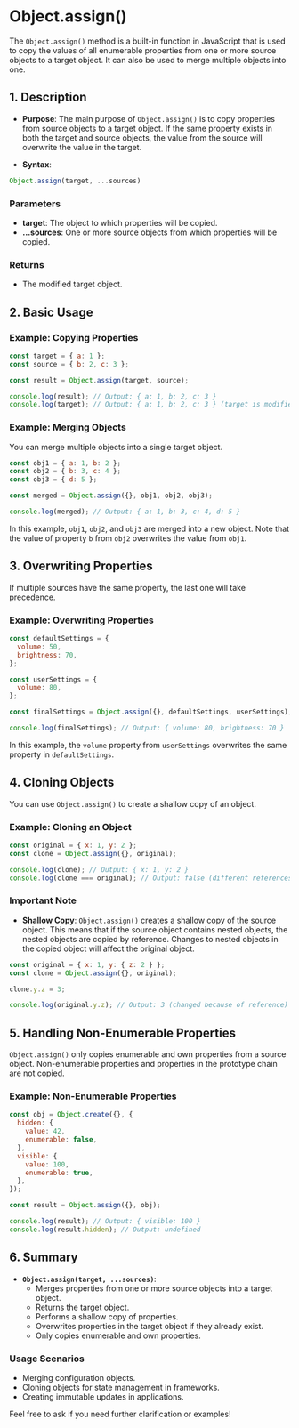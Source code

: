 # **Object.assign()**

The `Object.assign()` method is a built-in function in JavaScript that is used to copy the values of all enumerable properties from one or more source objects to a target object. It can also be used to merge multiple objects into one.

## **1. Description**

- **Purpose**: The main purpose of `Object.assign()` is to copy properties from source objects to a target object. If the same property exists in both the target and source objects, the value from the source will overwrite the value in the target.
  
- **Syntax**: 

```javascript
Object.assign(target, ...sources)
```

### **Parameters**

- **target**: The object to which properties will be copied.
- **...sources**: One or more source objects from which properties will be copied.

### **Returns**

- The modified target object.

## **2. Basic Usage**

### **Example: Copying Properties**

```javascript
const target = { a: 1 };
const source = { b: 2, c: 3 };

const result = Object.assign(target, source);

console.log(result); // Output: { a: 1, b: 2, c: 3 }
console.log(target); // Output: { a: 1, b: 2, c: 3 } (target is modified)
```

### **Example: Merging Objects**

You can merge multiple objects into a single target object.

```javascript
const obj1 = { a: 1, b: 2 };
const obj2 = { b: 3, c: 4 };
const obj3 = { d: 5 };

const merged = Object.assign({}, obj1, obj2, obj3);

console.log(merged); // Output: { a: 1, b: 3, c: 4, d: 5 }
```

In this example, `obj1`, `obj2`, and `obj3` are merged into a new object. Note that the value of property `b` from `obj2` overwrites the value from `obj1`.

## **3. Overwriting Properties**

If multiple sources have the same property, the last one will take precedence.

### **Example: Overwriting Properties**

```javascript
const defaultSettings = {
  volume: 50,
  brightness: 70,
};

const userSettings = {
  volume: 80,
};

const finalSettings = Object.assign({}, defaultSettings, userSettings);

console.log(finalSettings); // Output: { volume: 80, brightness: 70 }
```

In this example, the `volume` property from `userSettings` overwrites the same property in `defaultSettings`.

## **4. Cloning Objects**

You can use `Object.assign()` to create a shallow copy of an object.

### **Example: Cloning an Object**

```javascript
const original = { x: 1, y: 2 };
const clone = Object.assign({}, original);

console.log(clone); // Output: { x: 1, y: 2 }
console.log(clone === original); // Output: false (different references)
```

### **Important Note**

- **Shallow Copy**: `Object.assign()` creates a shallow copy of the source object. This means that if the source object contains nested objects, the nested objects are copied by reference. Changes to nested objects in the copied object will affect the original object.

```javascript
const original = { x: 1, y: { z: 2 } };
const clone = Object.assign({}, original);

clone.y.z = 3;

console.log(original.y.z); // Output: 3 (changed because of reference)
```

## **5. Handling Non-Enumerable Properties**

`Object.assign()` only copies enumerable and own properties from a source object. Non-enumerable properties and properties in the prototype chain are not copied.

### **Example: Non-Enumerable Properties**

```javascript
const obj = Object.create({}, {
  hidden: {
    value: 42,
    enumerable: false,
  },
  visible: {
    value: 100,
    enumerable: true,
  },
});

const result = Object.assign({}, obj);

console.log(result); // Output: { visible: 100 }
console.log(result.hidden); // Output: undefined
```

## **6. Summary**

- **`Object.assign(target, ...sources)`**:
  - Merges properties from one or more source objects into a target object.
  - Returns the target object.
  - Performs a shallow copy of properties.
  - Overwrites properties in the target object if they already exist.
  - Only copies enumerable and own properties.

### **Usage Scenarios**

- Merging configuration objects.
- Cloning objects for state management in frameworks.
- Creating immutable updates in applications.

Feel free to ask if you need further clarification or examples!
